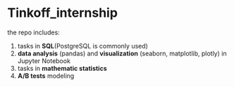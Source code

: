 # Tinkoff_internship
the repo includes:
1. tasks in **SQL**(PostgreSQL is commonly used)
2. **data analysis** (pandas) and **visualization** (seaborn, matplotlib, plotly) in Jupyter Notebook
3. tasks in **mathematic statistics**
4. **A/B tests** modeling
